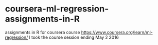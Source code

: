 
# coursera-ml-regression-assignments-in-R
assignments in R for coursera course https://www.coursera.org/learn/ml-regression/
I took the course session ending May 2 2016

